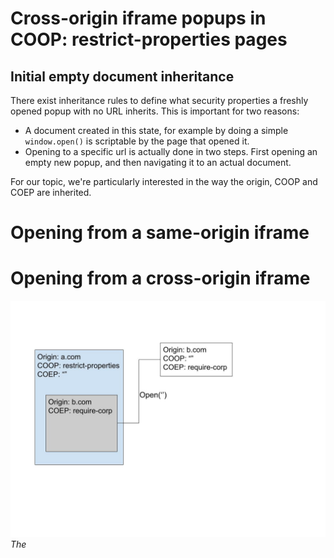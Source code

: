 # Cross-origin iframe popups in COOP: restrict-properties pages

## Initial empty document inheritance
There exist inheritance rules to define what security properties a freshly opened popup with no URL inherits. This is important for two reasons:
- A document created in this state, for example by doing a simple `window.open()` is scriptable by the page that opened it.
- Opening to a specific url is actually done in two steps. First opening an empty new popup, and then navigating it to an actual document.

For our topic, we're particularly interested in the way the origin, COOP and COEP are inherited.

# Opening from a same-origin iframe

# Opening from a cross-origin iframe

![image](../resources/coop_inheritance.jpg)  
_The_